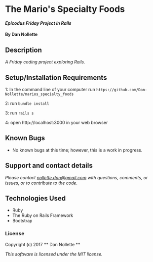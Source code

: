 # The Mario's Specialty Foods

#### _Epicodus Friday Project in Rails_

#### By Dan Nollette

## Description

_A Friday coding project exploring Rails._

## Setup/Installation Requirements

1: In the command line of your computer run `https://github.com/Dan-Nollette/marios_specialty_foods`

2: run `bundle install`

3: run `rails s`

4: open http://localhost:3000 in your web browser

## Known Bugs

*   No known bugs at this time; however, this is a work in progress.

## Support and contact details

_Please contact [nollette.dan@gmail.com](mailto:nollette.dan@gmail.com) with questions, comments, or issues, or to contribute to the code._

## Technologies Used

* Ruby
* The Ruby on Rails Framework
* Bootstrap


### License

Copyright (c) 2017 ** Dan Nollette **

*This software is licensed under the MIT license.*
